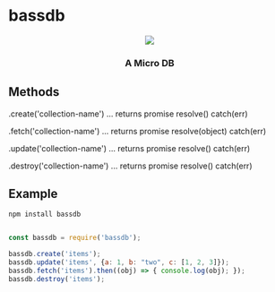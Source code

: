 # bassdb
<p align="middle"><img src="https://farm8.staticflickr.com/7158/6506504319_26600f4d09_b.jpg">
<h3 align="middle">A Micro DB</h3>

## Methods

.create('collection-name') ... returns promise resolve() catch(err)

.fetch('collection-name') ... returns promise resolve(object) catch(err)

.update('collection-name') ... returns promise resolve() catch(err)

.destroy('collection-name') ... returns promise resolve() catch(err)

## Example

```
npm install bassdb
```


```js

const bassdb = require('bassdb');

bassdb.create('items');
bassdb.update('items', {a: 1, b: "two", c: [1, 2, 3]});
bassdb.fetch('items').then((obj) => { console.log(obj); });
bassdb.destroy('items');

```
